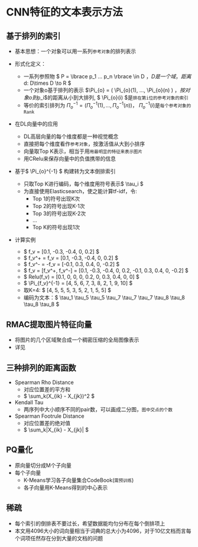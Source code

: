 # CNN特征的文本表示方法

## 基于排列的索引

* 基本思想：一个对象可以用一系列`参考对象`的排列表示
* 形式化定义：
	* 一系列参照物 $ P = \lbrace p_1 ... p_n \rbrace \in D $， D是一个域，距离$ d: D\times D \to R $
	* 一个对象o基于排列的表示 $\Pi_{o} = ( \Pi_{o}(1), ..., \Pi_{o}(n) ) $， 按对象o到$p_i$的距离从小到大排列,  $ \Pi_{o}(i) $是`排在第i位的参考对象的索引`
	* 等价的索引排列为 $\Pi_{o}^{-1} = ( \Pi_{o}^{-1}(1), ..., \Pi_{o}^{-1}(n) )$， $\Pi_{o}^{-1} (i)$是`每个参考对象的Rank`

* 在DL向量中的应用
	* DL高层向量的每个维度都是一种视觉概念
	* 直接把每个维度看作`参考对象`，按激活值从大到小排序
	* 向量取Top K表示，相当于用`用最明显的特征来表示图片`
	* 用CRelu来保存向量中的负值携带的信息

* 基于$ \Pi_{o}^{-1} $ 构建转为文本倒排索引
	* 只取Top K进行编码，每个维度用符号表示$ \tau_i $
	* 为直接使用Elasticsearch，使之能计算tf-idf，令:
		* Top 1的符号出现K次
		* Top 2的符号出现K-1次
		* Top 3的符号出现K-2次
		* ...
		* Top K的符号出现1次

* 计算实例
	* $ f_v = [0.1, -0.3, -0.4, 0, 0.2] $
	* $ f_v^+ = f_v = [0.1, -0.3, -0.4, 0, 0.2] $
	* $ f_v^- = -f_v = [-0.1, 0.3, 0.4, 0, -0.2] $
	* $ f_v = [f_v^+, f_v^-] = [0.1, -0.3, -0.4, 0, 0.2, -0.1, 0.3, 0.4, 0, -0.2] $
	* $ Relu(f_v) = [0.1, 0, 0, 0, 0.2, 0, 0.3, 0.4, 0, 0] $
	* $ \Pi_{f_v}^{-1} = [4, 5, 6, 7, 3, 8, 2, 1, 9, 10] $
	* 取K=4: $ [4, 5, 5, 5, 3, 5, 2, 1, 5, 5] $
	* 编码为文本：$ \tau_1 \tau_5 \tau_5 \tau_7 \tau_7 \tau_7 \tau_8 \tau_8 \tau_8 \tau_8 $

## RMAC提取图片特征向量

* 将图片的几个区域聚合成一个稠密压缩的全局图像表示
* 详见

## 三种排列的距离函数

* Spearman Rho Distance
	* 对应位置差的平方和
	* $ \sum_k(X_{ik} - X_{jk})^2 $
* Kendall Tau
	* 两序列中大小顺序不同的pair数，可以画成二分图，`图中交点的个数`
* Spearman Footrule Distance
	* 对应位置差的绝对值
	* $ \sum_k|X_{ik} - X_{jk}| $

## PQ量化

* 原向量切分成M个子向量
* 每个子向量
	* K-Means学习各子向量集合CodeBook(`需预训练`)
	* 各子向量用K-Means得到的中心表示

## 稀疏

* 每个索引的倒排表不要过长，希望数据能均匀分布在每个倒排项上
* 本文用4096大小的词向量相当于词典的总大小为4096，对于10亿文档而言每个词项任然存在分到大量的文档的问题









